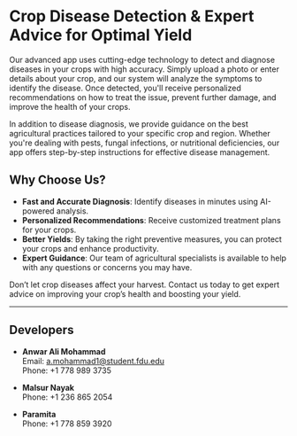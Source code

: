 # Crop Disease Detection & Expert Advice for Optimal Yield 

Our advanced app uses cutting-edge technology to detect and diagnose diseases in your crops with high accuracy. Simply upload a photo or enter details about your crop, and our system will analyze the symptoms to identify the disease. Once detected, you'll receive personalized recommendations on how to treat the issue, prevent further damage, and improve the health of your crops.

In addition to disease diagnosis, we provide guidance on the best agricultural practices tailored to your specific crop and region. Whether you're dealing with pests, fungal infections, or nutritional deficiencies, our app offers step-by-step instructions for effective disease management.

## Why Choose Us?

- **Fast and Accurate Diagnosis**: Identify diseases in minutes using AI-powered analysis.
- **Personalized Recommendations**: Receive customized treatment plans for your crops.
- **Better Yields**: By taking the right preventive measures, you can protect your crops and enhance productivity.
- **Expert Guidance**: Our team of agricultural specialists is available to help with any questions or concerns you may have.

Don’t let crop diseases affect your harvest. Contact us today to get expert advice on improving your crop’s health and boosting your yield.

---

## Developers

- **Anwar Ali Mohammad**  
  Email: [a.mohammad1@student.fdu.edu](mailto:a.mohammad1@student.fdu.edu)  
  Phone: +1 778 989 3735

- **Malsur Nayak**  
  Phone: +1 236 865 2054

- **Paramita**  
  Phone: +1 778 859 3920
